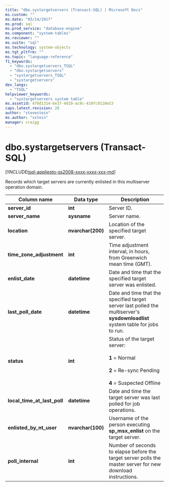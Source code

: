 ```yaml
---
title: "dbo.systargetservers (Transact-SQL) | Microsoft Docs"
ms.custom: ""
ms.date: "03/14/2017"
ms.prod: sql
ms.prod_service: "database-engine"
ms.component: "system-tables"
ms.reviewer: ""
ms.suite: "sql"
ms.technology: system-objects
ms.tgt_pltfrm: ""
ms.topic: "language-reference"
f1_keywords: 
  - "dbo.systargetservers_TSQL"
  - "dbo.systargetservers"
  - "systargetservers_TSQL"
  - "systargetservers"
dev_langs: 
  - "TSQL"
helpviewer_keywords: 
  - "systargetservers system table"
ms.assetid: 479d1314-be37-4d19-ac9c-419fc9110e53
caps.latest.revision: 28
author: "stevestein"
ms.author: "sstein"
manager: craigg
---
```

# dbo.systargetservers (Transact-SQL)
[!INCLUDE[tsql-appliesto-ss2008-xxxx-xxxx-xxx-md](../../includes/tsql-appliesto-ss2008-xxxx-xxxx-xxx-md.md)]

  Records which target servers are currently enlisted in this multiserver operation domain.  
  
|Column name|Data type|Description|  
|-----------------|---------------|-----------------|  
|**server_id**|**int**|Server ID.|  
|**server_name**|**sysname**|Server name.|  
|**location**|**nvarchar(200)**|Location of the specified target server.|  
|**time_zone_adjustment**|**int**|Time adjustment interval, in hours, from Greenwich mean time (GMT).|  
|**enlist_date**|**datetime**|Date and time that the specified target server was enlisted.|  
|**last_poll_date**|**datetime**|Date and time that the specified target server last polled the multiserver's **sysdownloadlist** system table for jobs to run.|  
|**status**|**int**|Status of the target server:<br /><br /> **1** = Normal<br /><br /> **2** = Re-sync Pending<br /><br /> **4** = Suspected Offline|  
|**local_time_at_last_poll**|**datetime**|Date and time the target server was last polled for job operations.|  
|**enlisted_by_nt_user**|**nvarchar(100)**|Username of the person executing **sp_msx_enlist** on the target server.|  
|**poll_internal**|**int**|Number of seconds to elapse before the target server polls the master server for new download instructions.|  
  
  
